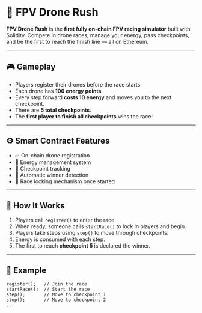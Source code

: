 # 🚀 FPV Drone Rush 
   
**FPV Drone Rush** is the **first fully on-chain FPV racing simulator** built with Solidity. Compete in drone races, manage your energy, pass checkpoints, and be the first to reach the finish line — all on Ethereum.
  
---    

## 🎮 Gameplay   

- Players register their drones before the race starts. 
- Each drone has **100 energy points**.   
- Every step forward **costs 10 energy** and moves you to the next checkpoint.
- There are **5 total checkpoints**. 
- The **first player to finish all checkpoints** wins the race!  
      
---

## ⚙️ Smart Contract Features 

- ✅ On-chain drone registration
- 🔋 Energy management system
- 🏁 Checkpoint tracking    
- 👑 Automatic winner detection
- 🛑 Race locking mechanism once started

---   
    
## 🧠 How It Works

1. Players call `register()` to enter the race.
2. When ready, someone calls `startRace()` to lock in players and begin.   
3. Players take steps using `step()` to move through checkpoints.
4. Energy is consumed with each step.
5. The first to reach **checkpoint 5** is declared the winner.

---   

## 🧪 Example

```solidity
register();   // Join the race
startRace();  // Start the race
step();       // Move to checkpoint 1
step();       // Move to checkpoint 2
...
